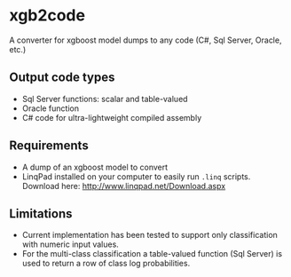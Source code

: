 # xgb2code
A converter for xgboost model dumps to any code (C#, Sql Server, Oracle, etc.) 

## Output code types
* Sql Server functions: scalar and table-valued
* Oracle function
* C# code for ultra-lightweight compiled assembly

## Requirements
* A dump of an xgboost model to convert
* LinqPad installed on your computer to easily run `.linq` scripts. Download here: http://www.linqpad.net/Download.aspx

## Limitations
* Current implementation has been tested to support only classification with numeric input values. 
* For the multi-class classification a table-valued function (Sql Server) is used to return a row of class log probabilities.
